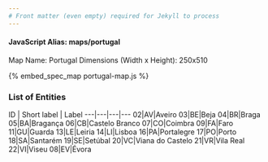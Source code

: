 ```yaml
---
# Front matter (even empty) required for Jekyll to process
---
```


#### JavaScript Alias: maps/portugal

Map Name: Portugal
Dimensions (Width x Height): 250x510



{% embed_spec_map portugal-map.js %}

### List of Entities

ID | Short label | Label
---|---|---|---
02|AV|Aveiro
03|BE|Beja
04|BR|Braga
05|BA|Bragança
06|CB|Castelo Branco
07|CO|Coimbra
09|FA|Faro
11|GU|Guarda
13|LE|Leiria
14|LI|Lisboa
16|PA|Portalegre
17|PO|Porto
18|SA|Santarém
19|SE|Setúbal
20|VC|Viana do Castelo
21|VR|Vila Real
22|VI|Viseu
08|EV|Évora

